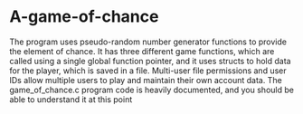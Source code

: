 # A-game-of-chance
The program uses pseudo-random number generator functions to provide the element of chance. It has three different game functions, which are called using a single global function pointer, and it uses structs to hold data for the player, which is saved in a file. Multi-user file permissions and user IDs allow multiple users to play and maintain their own account data. The game_of_chance.c program code is heavily documented, and you should be able to understand it at this point
